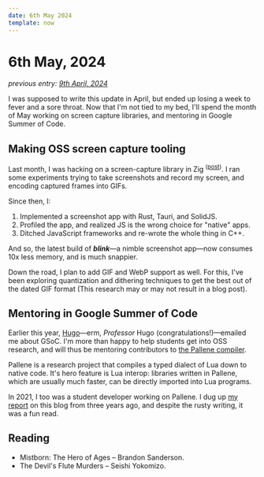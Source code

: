 ```yaml
---
date: 6th May 2024
template: now
---
```

# 6th May, 2024

*previous entry: [9th April, 2024](/now/apr-2024)*

I was supposed to write this update in April, but ended up losing a week to fever and a sore throat.
Now that I'm not tied to my bed, I'll spend the month of May working on screen capture libraries, and mentoring in Google Summer of Code.
## Making OSS screen capture tooling

Last month, I was hacking on a screen-capture library in Zig
<sup>([post](/blog/screen-capture))</sup>.
I ran some experiments trying to take screenshots and record my screen, and encoding captured frames into GIFs.

Since then, I:
1. Implemented a screenshot app with Rust, Tauri, and SolidJS.
2.  Profiled the app, and realized JS is the wrong choice for "native" apps.
3. Ditched JavaScript frameworks and re-wrote the whole thing in C++.

And so, the latest build of ***blink***—a nimble screenshot app—now consumes 10x less memory, and is much snappier.

Down the road, I plan to add GIF and WebP support as well.
For this, I've been exploring quantization and dithering techniques to get the best out of the dated GIF format (This research may or may not result in a blog post).

## Mentoring in Google Summer of Code

Earlier this year, [Hugo](https://www.inf.puc-rio.br/~hgualandi/)—erm, *Professor* Hugo (congratulations!)—emailed me about GSoC.
I'm more than happy to help students get into OSS research, and will thus be mentoring contributors to [the Pallene compiler](https://github.com/pallene-lang/pallene).

Pallene is a research project that compiles a typed dialect of Lua down to native code.
It's hero feature is Lua interop:
libraries written in Pallene, which are usually much faster, can be directly imported into Lua programs.

In 2021, I too was a student developer working on Pallene.
I dug up [my report](blog/gsoc/) on this blog from three years ago, and despite the rusty writing, it was a fun read.

## Reading

- Mistborn: The Hero of Ages – Brandon Sanderson.
- The Devil's Flute Murders – Seishi Yokomizo.

